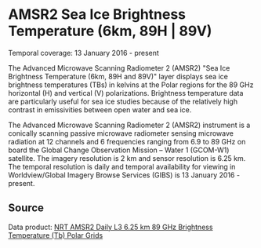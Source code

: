 # AMSR2 Sea Ice Brightness Temperature (6km, 89H | 89V)
Temporal coverage: 13 January 2016 - present

The Advanced Microwave Scanning Radiometer 2 (AMSR2) "Sea Ice Brightness Temperature (6km, 89H and 89V)" layer displays sea ice brightness temperatures (TBs) in kelvins at the Polar regions for the 89 GHz horizontal (H) and vertical (V) polarizations. Brightness temperature data are particularly useful for sea ice studies because of the relatively high contrast in emissivities between open water and sea ice.

The Advanced Microwave Scanning Radiometer 2 (AMSR2) instrument is a conically scanning passive microwave radiometer sensing microwave radiation at 12 channels and 6 frequencies ranging from 6.9 to 89 GHz on board the Global Change Observation Mission – Water 1 (GCOM-W1) satellite. The imagery resolution is 2 km and sensor resolution is 6.25 km. The temporal resolution is daily and temporal availability for viewing in Worldview/Global Imagery Browse Services (GIBS) is 13 January 2016 - present.

## Source
Data product: [NRT AMSR2 Daily L3 6.25 km 89 GHz Brightness Temperature (Tb) Polar Grids](https://ghrc.nsstc.nasa.gov/hydro/details/A2_SI6_NRT)

